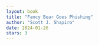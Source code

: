 ```yaml
---
layout: book
title: "Fancy Bear Goes Phishing"
author: "Scott J. Shapiro"
date: 2024-01-26
stars: 3
---
```


